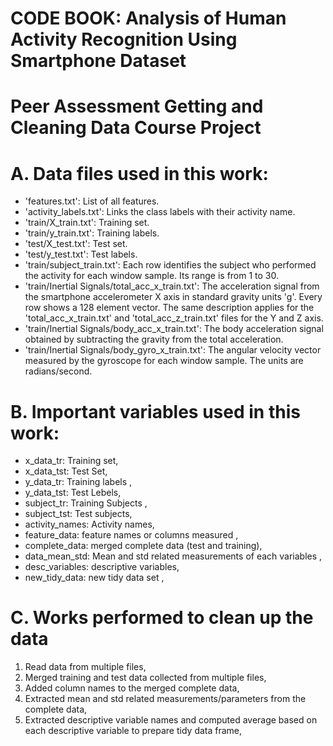 CODE BOOK: Analysis of Human Activity Recognition Using Smartphone Dataset
==================================================================
Peer Assessment
Getting and Cleaning Data Course Project
==================================================================
A.	Data files used in this work:
=========================================
- 'features.txt': List of all features.
- 'activity_labels.txt': Links the class labels with their activity name.
- 'train/X_train.txt': Training set.
- 'train/y_train.txt': Training labels.
- 'test/X_test.txt': Test set.
- 'test/y_test.txt': Test labels.
- 'train/subject_train.txt': Each row identifies the subject who performed the activity for each window sample. Its range is from 1 to 30. 
- 'train/Inertial Signals/total_acc_x_train.txt': The acceleration signal from the smartphone accelerometer X axis in standard gravity units 'g'. Every row shows a 128 element vector. The same description applies for the 'total_acc_x_train.txt' and 'total_acc_z_train.txt' files for the Y and Z axis. 
- 'train/Inertial Signals/body_acc_x_train.txt': The body acceleration signal obtained by subtracting the gravity from the total acceleration. 
- 'train/Inertial Signals/body_gyro_x_train.txt': The angular velocity vector measured by the gyroscope for each window sample. The units are radians/second. 

B.	Important variables used in this work:
=================================================
- x_data_tr: Training set,
- x_data_tst: Test Set,
- y_data_tr: Training labels ,
- y_data_tst: Test Lebels,
- subject_tr: Training Subjects ,
- subject_tst: Test subjects,
- activity_names: Activity names,
- feature_data: feature names or columns measured ,
- complete_data: merged complete data (test and training),
- data_mean_std: Mean and std related measurements of each variables ,
- desc_variables: descriptive variables,
- new_tidy_data: new tidy data set ,

C.	Works performed to clean up the data
=================================================
1.	Read data from multiple files,
2.	Merged training and test data collected from multiple files,
3.	Added column names to the merged complete data,
4.	Extracted mean and std related measurements/parameters from the complete data,
5.	Extracted descriptive variable names and computed average based on each descriptive variable to prepare tidy data frame,



